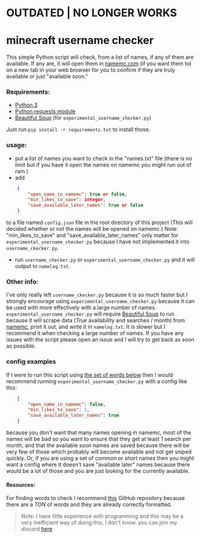 # OUTDATED | NO LONGER WORKS 

# minecraft username checker

This simple Python script will check, from a list of names, if any of them are available. If any are, it will open them in [namemc.com](https://namemc.com/) (if you want them to) on a new tab in your web browser for you to confirm if they are truly available or just "available soon."

### Requirements:
- [Python 3](https://www.python.org/)
- [Python requests module](https://requests.readthedocs.io/en/master/)
- [Beautiful Soup](https://www.crummy.com/software/BeautifulSoup/bs4/doc/) (for `experimental_username_checker.py`)

Just run `pip install -r requirements.txt` to install those.


### usage:
- put a list of names you want to check in the "names.txt" file (there is no limit but if you have it open the names on namemc you might run out of ram.)
- add
```json
    {
        "open_name_in_namemc": true or false,
        "min_likes_to_save": integer,
        "save_available_later_names": true or false
    }
```
 to a file named `config.json` file in the root directory of this project (This will decided whether or not the names will be opened on namemc.) Note: "min_likes_to_save" and "save_available_later_names" only matter for `experimental_username_checker.py` because I have not implemented it into `username_ckecker.py`.
-  run `username_checker.py` or `experimental_username_checker.py` and it will output to `namelog.txt`.

### Other info:
I've only really left `username_ckecker.py` because it is so much faster but I strongly encourage using `experimental_username_checker.py` because it can be used with more effectively with a large number of names.  `experimental_username_checker.py` will require [Beautiful Soup](https://www.crummy.com/software/BeautifulSoup/bs4/doc/) to run because it will scrape data (*True* availability and searches / month) from [namemc](https://namemc.com/), print it out, and write it in `namelog.txt`. It *is* slower but I recommend it when checking a large number of names.
If you have any issues with the script please open an issue and I will try to get back as soon as possible.
### config examples
If I were to run this script using [the set of words below](https://github.com/dwyl/english-words) then I would recommend running `experimental_username_checker.py` with a config like this:
```json
    {
        "open_name_in_namemc": false,
        "min_likes_to_save": 1,
        "save_available_later_names": true
    }
```
because you don't want that many names opening in namemc, most of the names will be bad so you want to ensure that they get at least 1 search per month, and that the available soon names are saved because there will be very few of those which probably will become available and not get sniped quickly. Or, if you are using a set of common or short names then you might want a config where it doesn't save "available later" names because there would be a lot of those and you are just looking for the currently available.

#### Resources:
For finding words to check I recommend [this](https://github.com/dwyl/english-words) GitHub repository because there are a *TON* of words and they are already correctly formatted.


> Note: I have little experience with programming and this may be a very inefficient way of doing this, I don't know. you can join my discord [here](https://discord.gg/jZm4qNF)
